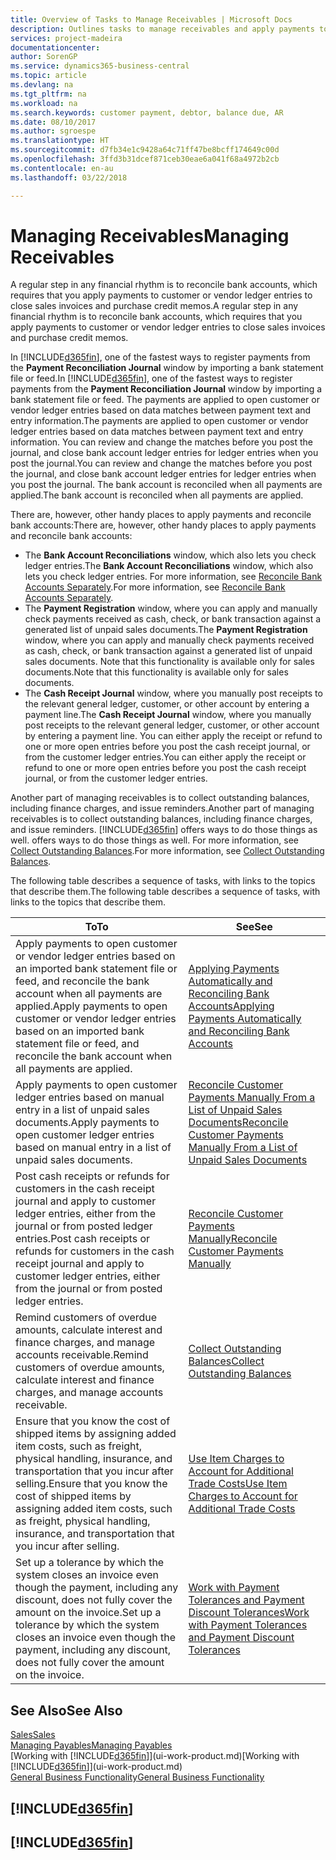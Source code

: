 ```yaml
---
title: Overview of Tasks to Manage Receivables | Microsoft Docs
description: Outlines tasks to manage receivables and apply payments to customer or vendor ledger entries.
services: project-madeira
documentationcenter: 
author: SorenGP
ms.service: dynamics365-business-central
ms.topic: article
ms.devlang: na
ms.tgt_pltfrm: na
ms.workload: na
ms.search.keywords: customer payment, debtor, balance due, AR
ms.date: 08/10/2017
ms.author: sgroespe
ms.translationtype: HT
ms.sourcegitcommit: d7fb34e1c9428a64c71ff47be8bcff174649c00d
ms.openlocfilehash: 3ffd3b31dcef871ceb30eae6a041f68a4972b2cb
ms.contentlocale: en-au
ms.lasthandoff: 03/22/2018

---
```

# <a name="managing-receivables"></a><span data-ttu-id="a87b5-103">Managing Receivables</span><span class="sxs-lookup"><span data-stu-id="a87b5-103">Managing Receivables</span></span>
<span data-ttu-id="a87b5-104">A regular step in any financial rhythm is to reconcile bank accounts, which requires that you apply payments to customer or vendor ledger entries to close sales invoices and purchase credit memos.</span><span class="sxs-lookup"><span data-stu-id="a87b5-104">A regular step in any financial rhythm is to reconcile bank accounts, which requires that you apply payments to customer or vendor ledger entries to close sales invoices and purchase credit memos.</span></span>  

<span data-ttu-id="a87b5-105">In [!INCLUDE[d365fin](includes/d365fin_md.md)], one of the fastest ways to register payments from the **Payment Reconciliation Journal** window by importing a bank statement file or feed.</span><span class="sxs-lookup"><span data-stu-id="a87b5-105">In [!INCLUDE[d365fin](includes/d365fin_md.md)], one of the fastest ways to register payments from the **Payment Reconciliation Journal** window by importing a bank statement file or feed.</span></span> <span data-ttu-id="a87b5-106">The payments are applied to open customer or vendor ledger entries based on data matches between payment text and entry information.</span><span class="sxs-lookup"><span data-stu-id="a87b5-106">The payments are applied to open customer or vendor ledger entries based on data matches between payment text and entry information.</span></span> <span data-ttu-id="a87b5-107">You can review and change the matches before you post the journal, and close bank account ledger entries for ledger entries when you post the journal.</span><span class="sxs-lookup"><span data-stu-id="a87b5-107">You can review and change the matches before you post the journal, and close bank account ledger entries for ledger entries when you post the journal.</span></span> <span data-ttu-id="a87b5-108">The bank account is reconciled when all payments are applied.</span><span class="sxs-lookup"><span data-stu-id="a87b5-108">The bank account is reconciled when all payments are applied.</span></span>

<span data-ttu-id="a87b5-109">There are, however, other handy places to apply payments and reconcile bank accounts:</span><span class="sxs-lookup"><span data-stu-id="a87b5-109">There are, however, other handy places to apply payments and reconcile bank accounts:</span></span>  

* <span data-ttu-id="a87b5-110">The **Bank Account Reconciliations** window, which also lets you check ledger entries.</span><span class="sxs-lookup"><span data-stu-id="a87b5-110">The **Bank Account Reconciliations** window, which also lets you check ledger entries.</span></span> <span data-ttu-id="a87b5-111">For more information, see [Reconcile Bank Accounts Separately](bank-how-reconcile-bank-accounts-separately.md).</span><span class="sxs-lookup"><span data-stu-id="a87b5-111">For more information, see [Reconcile Bank Accounts Separately](bank-how-reconcile-bank-accounts-separately.md).</span></span>  
* <span data-ttu-id="a87b5-112">The **Payment Registration** window, where you can apply and manually check payments received as cash, check, or bank transaction against a generated list of unpaid sales documents.</span><span class="sxs-lookup"><span data-stu-id="a87b5-112">The **Payment Registration** window, where you can apply and manually check payments received as cash, check, or bank transaction against a generated list of unpaid sales documents.</span></span> <span data-ttu-id="a87b5-113">Note that this functionality is available only for sales documents.</span><span class="sxs-lookup"><span data-stu-id="a87b5-113">Note that this functionality is available only for sales documents.</span></span>  
* <span data-ttu-id="a87b5-114">The **Cash Receipt Journal** window, where you manually post receipts to the relevant general ledger, customer, or other account by entering a payment line.</span><span class="sxs-lookup"><span data-stu-id="a87b5-114">The **Cash Receipt Journal** window, where you manually post receipts to the relevant general ledger, customer, or other account by entering a payment line.</span></span> <span data-ttu-id="a87b5-115">You can either apply the receipt or refund to one or more open entries before you post the cash receipt journal, or from the customer ledger entries.</span><span class="sxs-lookup"><span data-stu-id="a87b5-115">You can either apply the receipt or refund to one or more open entries before you post the cash receipt journal, or from the customer ledger entries.</span></span>  

<span data-ttu-id="a87b5-116">Another part of managing receivables is to collect outstanding balances, including finance charges, and issue reminders.</span><span class="sxs-lookup"><span data-stu-id="a87b5-116">Another part of managing receivables is to collect outstanding balances, including finance charges, and issue reminders.</span></span> [!INCLUDE[d365fin](includes/d365fin_md.md)]<span data-ttu-id="a87b5-117"> offers ways to do those things as well.</span><span class="sxs-lookup"><span data-stu-id="a87b5-117"> offers ways to do those things as well.</span></span> <span data-ttu-id="a87b5-118">For more information, see [Collect Outstanding Balances](receivables-collect-outstanding-balances.md).</span><span class="sxs-lookup"><span data-stu-id="a87b5-118">For more information, see [Collect Outstanding Balances](receivables-collect-outstanding-balances.md).</span></span>  

<span data-ttu-id="a87b5-119">The following table describes a sequence of tasks, with links to the topics that describe them.</span><span class="sxs-lookup"><span data-stu-id="a87b5-119">The following table describes a sequence of tasks, with links to the topics that describe them.</span></span>  

| <span data-ttu-id="a87b5-120">To</span><span class="sxs-lookup"><span data-stu-id="a87b5-120">To</span></span> | <span data-ttu-id="a87b5-121">See</span><span class="sxs-lookup"><span data-stu-id="a87b5-121">See</span></span> |
| --- | --- |
| <span data-ttu-id="a87b5-122">Apply payments to open customer or vendor ledger entries based on an imported bank statement file or feed, and reconcile the bank account when all payments are applied.</span><span class="sxs-lookup"><span data-stu-id="a87b5-122">Apply payments to open customer or vendor ledger entries based on an imported bank statement file or feed, and reconcile the bank account when all payments are applied.</span></span> |[<span data-ttu-id="a87b5-123">Applying Payments Automatically and Reconciling Bank Accounts</span><span class="sxs-lookup"><span data-stu-id="a87b5-123">Applying Payments Automatically and Reconciling Bank Accounts</span></span>](receivables-apply-payments-auto-reconcile-bank-accounts.md) |
| <span data-ttu-id="a87b5-124">Apply payments to open customer ledger entries based on manual entry in a list of unpaid sales documents.</span><span class="sxs-lookup"><span data-stu-id="a87b5-124">Apply payments to open customer ledger entries based on manual entry in a list of unpaid sales documents.</span></span> |[<span data-ttu-id="a87b5-125">Reconcile Customer Payments Manually From a List of Unpaid Sales Documents</span><span class="sxs-lookup"><span data-stu-id="a87b5-125">Reconcile Customer Payments Manually From a List of Unpaid Sales Documents</span></span>](receivables-how-reconcile-customer-payments-list-unpaid-sales-documents.md) |
| <span data-ttu-id="a87b5-126">Post cash receipts or refunds for customers in the cash receipt journal and apply to customer ledger entries, either from the journal or from posted ledger entries.</span><span class="sxs-lookup"><span data-stu-id="a87b5-126">Post cash receipts or refunds for customers in the cash receipt journal and apply to customer ledger entries, either from the journal or from posted ledger entries.</span></span> |[<span data-ttu-id="a87b5-127">Reconcile Customer Payments Manually</span><span class="sxs-lookup"><span data-stu-id="a87b5-127">Reconcile Customer Payments Manually</span></span>](receivables-how-apply-sales-transactions-manually.md) |
| <span data-ttu-id="a87b5-128">Remind customers of overdue amounts, calculate interest and finance charges, and manage accounts receivable.</span><span class="sxs-lookup"><span data-stu-id="a87b5-128">Remind customers of overdue amounts, calculate interest and finance charges, and manage accounts receivable.</span></span> |[<span data-ttu-id="a87b5-129">Collect Outstanding Balances</span><span class="sxs-lookup"><span data-stu-id="a87b5-129">Collect Outstanding Balances</span></span>](receivables-collect-outstanding-balances.md) |
|<span data-ttu-id="a87b5-130">Ensure that you know the cost of shipped items by assigning added item costs, such as freight, physical handling, insurance, and transportation that you incur after selling.</span><span class="sxs-lookup"><span data-stu-id="a87b5-130">Ensure that you know the cost of shipped items by assigning added item costs, such as freight, physical handling, insurance, and transportation that you incur after selling.</span></span>|[<span data-ttu-id="a87b5-131">Use Item Charges to Account for Additional Trade Costs</span><span class="sxs-lookup"><span data-stu-id="a87b5-131">Use Item Charges to Account for Additional Trade Costs</span></span>](payables-how-assign-item-charges.md)|
|<span data-ttu-id="a87b5-132">Set up a tolerance by which the system closes an invoice even though the payment, including any discount, does not fully cover the amount on the invoice.</span><span class="sxs-lookup"><span data-stu-id="a87b5-132">Set up a tolerance by which the system closes an invoice even though the payment, including any discount, does not fully cover the amount on the invoice.</span></span>|[<span data-ttu-id="a87b5-133">Work with Payment Tolerances and Payment Discount Tolerances</span><span class="sxs-lookup"><span data-stu-id="a87b5-133">Work with Payment Tolerances and Payment Discount Tolerances</span></span>](finance-payment-tolerance-and-payment-discount-tolerance.md)|
## <a name="see-also"></a><span data-ttu-id="a87b5-134">See Also</span><span class="sxs-lookup"><span data-stu-id="a87b5-134">See Also</span></span>
[<span data-ttu-id="a87b5-135">Sales</span><span class="sxs-lookup"><span data-stu-id="a87b5-135">Sales</span></span>](sales-manage-sales.md)  
[<span data-ttu-id="a87b5-136">Managing Payables</span><span class="sxs-lookup"><span data-stu-id="a87b5-136">Managing Payables</span></span>](payables-manage-payables.md)  
<span data-ttu-id="a87b5-137">[Working with [!INCLUDE[d365fin](includes/d365fin_md.md)]](ui-work-product.md)</span><span class="sxs-lookup"><span data-stu-id="a87b5-137">[Working with [!INCLUDE[d365fin](includes/d365fin_md.md)]](ui-work-product.md)</span></span>  
[<span data-ttu-id="a87b5-138">General Business Functionality</span><span class="sxs-lookup"><span data-stu-id="a87b5-138">General Business Functionality</span></span>](ui-across-business-areas.md)

## [!INCLUDE[d365fin](includes/free_trial_md.md)]  
## [!INCLUDE[d365fin](includes/training_link_md.md)]

